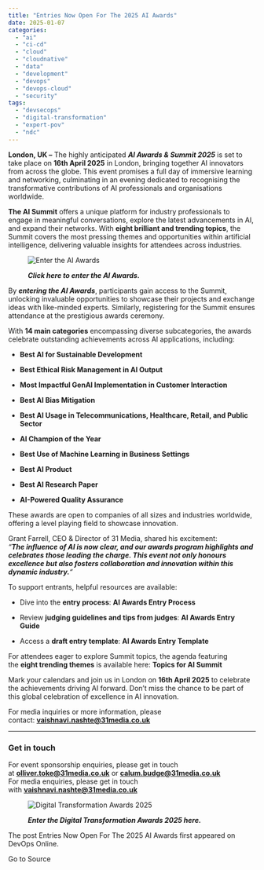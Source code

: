 ```yaml
---
title: "Entries Now Open For The 2025 AI Awards"
date: 2025-01-07
categories: 
  - "ai"
  - "ci-cd"
  - "cloud"
  - "cloudnative"
  - "data"
  - "development"
  - "devops"
  - "devops-cloud"
  - "security"
tags: 
  - "devsecops"
  - "digital-transformation"
  - "expert-pov"
  - "ndc"
---
```


**London, UK –** The highly anticipated **_AI Awards & Summit 2025_** is set to take place on **16th April 2025** in London, bringing together AI innovators from across the globe. This event promises a full day of immersive learning and networking, culminating in an evening dedicated to recognising the transformative contributions of AI professionals and organisations worldwide.

**The AI Summit** offers a unique platform for industry professionals to engage in meaningful conversations, explore the latest advancements in AI, and expand their networks. With **eight brilliant and trending topics**, the Summit covers the most pressing themes and opportunities within artificial intelligence, delivering valuable insights for attendees across industries.

<figure>

![Enter the AI Awards](https://www.softwaretestingnews.co.uk/wp-content/uploads/2024/12/AIAS-social-post.jpg)

<figcaption>

_**Click here to enter the AI Awards.**_

</figcaption>

</figure>

By _**entering the AI Awards**_, participants gain access to the Summit, unlocking invaluable opportunities to showcase their projects and exchange ideas with like-minded experts. Similarly, registering for the Summit ensures attendance at the prestigious awards ceremony.

With **14 main categories** encompassing diverse subcategories, the awards celebrate outstanding achievements across AI applications, including:

- **Best AI for Sustainable Development**

- **Best Ethical Risk Management in AI Output**

- **Most Impactful GenAI Implementation in Customer Interaction**

- **Best AI Bias Mitigation**

- **Best AI Usage in Telecommunications, Healthcare, Retail, and Public Sector**

- **AI Champion of the Year**

- **Best Use of Machine Learning in Business Settings**

- **Best AI Product**

- **Best AI Research Paper**

- **AI-Powered Quality Assurance**

These awards are open to companies of all sizes and industries worldwide, offering a level playing field to showcase innovation.

Grant Farrell, CEO & Director of 31 Media, shared his excitement:  
_“**The influence of AI is now clear, and our awards program highlights and celebrates those leading the charge. This event not only honours excellence but also fosters collaboration and innovation within this dynamic industry.**“_

To support entrants, helpful resources are available:

- Dive into the **entry process**: **AI Awards Entry Process**

- Review **judging guidelines and tips from judges**: **AI Awards Entry Guide**

- Access a **draft entry template**: **AI Awards Entry Template**

For attendees eager to explore Summit topics, the agenda featuring the **eight trending themes** is available here: **Topics for AI Summit**

Mark your calendars and join us in London on **16th April 2025** to celebrate the achievements driving AI forward. Don’t miss the chance to be part of this global celebration of excellence in AI innovation.

For media inquiries or more information, please contact: **vaishnavi.nashte@31media.co.uk**

* * *

### **Get in touch**

For event sponsorship enquiries, please get in touch at **olliver.toke@31media.co.uk** or **calum.budge@31media.co.uk**  
For media enquiries, please get in touch with **vaishnavi.nashte@31media.co.uk**

<figure>

![Digital Transformation Awards 2025](https://www.devopsonline.co.uk/wp-content/uploads/2024/09/DTA_header.png)

<figcaption>

_**Enter the Digital Transformation Awards 2025 here.**_

</figcaption>

</figure>

The post Entries Now Open For The 2025 AI Awards first appeared on DevOps Online.

Go to Source
